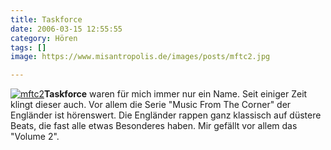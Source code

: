 ```yaml
---
title: Taskforce
date: 2006-03-15 12:55:55
category: Hören
tags: []
image: https://www.misantropolis.de/images/posts/mftc2.jpg

---
```


[![](http://www.misantropolis.de/wp-content/uploads/2008/04/mftc2.jpg "mftc2")](http://www.misantropolis.de/wp-content/uploads/2008/04/mftc2.jpg)**Taskforce** waren für mich immer nur ein Name. Seit einiger Zeit klingt dieser auch. Vor allem die Serie "Music From The Corner" der Engländer ist hörenswert. Die Engländer rappen ganz klassisch auf düstere Beats, die fast alle etwas Besonderes haben. Mir gefällt vor allem das "Volume 2".
